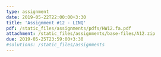 ```yaml
---
type: assignment
date: 2019-05-22T22:00:00+3:30
title: 'Assignment #12 - LINQ'
pdf: /static_files/assignments/pdfs/HW12.fa.pdf
attachment: /static_files/assignments/base-files/A12.zip
due: 2019-05-25T23:59:00+3:30
#solutions: /static_files/assignments
---
```

